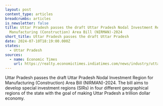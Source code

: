 ```yaml
---
layout: post
content_type: articles
breadcrumbs: articles
is_newsletter: false
title: Uttar Pradesh passes the draft Uttar Pradesh Nodal Investment Region for
  Manufacturing (Construction) Area Bill (NIRMAN)-2024
short_title: Uttar Pradesh passes the draft Uttar Pradesh
date: 2024-07-10T18:19:00.000Z
states:
  - Uttar Pradesh
sources:
  - name: Economic Times
    url: https://realty.economictimes.indiatimes.com/news/industry/uttar-pradesh-cabinet-passes-draft-of-up-nirman-bill-2024/111447363
---
```

Uttar Pradesh passes the draft Uttar Pradesh Nodal Investment Region for Manufacturing (Construction) Area Bill (NIRMAN)-2024. The bill aims to develop special investment regions (SIRs) in four different geographical regions of the state with the goal of making Uttar Pradesh a trillion dollar economy.
